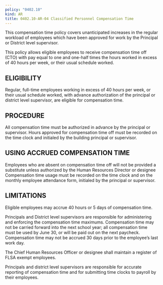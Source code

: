 ```yaml
---
policy: "0402.10"
kind: AR
title: 0402.10-AR-04 Classified Personnel Compensation Time
---
```


This compensation time policy covers unanticipated increases in the regular workload of employees which have been approved for work by the Principal or District level supervisor.

This policy allows eligible employees to receive compensation time off (CTO) with pay equal to one and one-half times the hours worked in excess of 40 hours per week, or their usual schedule worked.

## ELIGIBILITY

Regular, full-time employees working in excess of 40 hours per week, or their usual schedule worked, with advance authorization of the principal or district level supervisor, are eligible for compensation time.

## PROCEDURE

All compensation time must be authorized in advance by the principal or supervisor. Hours approved for compensation time off must be recorded on the time clock and initialed by the building principal or supervisor.

## USING ACCRUED COMPENSATION TIME

Employees who are absent on compensation time off will not be provided a substitute unless authorized by the Human Resources Director or designee Compensation time usage must be recorded on the time clock and on the monthly employee attendance form, initialed by the principal or supervisor.

## LIMITATIONS

Eligible employees may accrue 40 hours or 5 days of compensation time. 

Principals and District level supervisors are responsible for administering and enforcing the compensation time maximums. Compensation time may not be carried forward into the next school year; all compensation time must be used by June 30, or will be paid out on the next paycheck.  Compensation time may not be accrued 30 days prior to the employee’s last work day.

The Chief Human Resources Officer or designee shall maintain a register of FLSA exempt employees. 

Principals and district level supervisors are responsible for accurate reporting of compensation time and for submitting time clocks to payroll by their employees.
